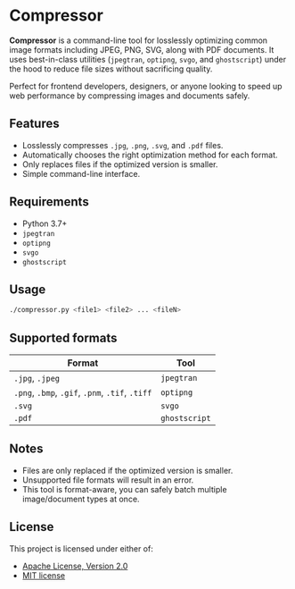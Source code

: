 # Compressor

**Compressor** is a command-line tool for losslessly optimizing common image formats including JPEG,
PNG, SVG, along with PDF documents. It uses best-in-class utilities (`jpegtran`, `optipng`, `svgo`,
and `ghostscript`) under the hood to reduce file sizes without sacrificing quality.

Perfect for frontend developers, designers, or anyone looking to speed up web performance by
compressing images and documents safely.

## Features

- Losslessly compresses `.jpg`, `.png`, `.svg`, and `.pdf` files.
- Automatically chooses the right optimization method for each format.
- Only replaces files if the optimized version is smaller.
- Simple command-line interface.

## Requirements

- Python 3.7+
- `jpegtran`
- `optipng`
- `svgo`
- `ghostscript`

## Usage

```bash
./compressor.py <file1> <file2> ... <fileN>
```

## Supported formats

| Format                                          | Tool          |
|-------------------------------------------------|---------------|
| `.jpg`, `.jpeg`                                 | `jpegtran`    |
| `.png`, `.bmp`, `.gif`, `.pnm`, `.tif`, `.tiff` | `optipng`     |
| `.svg`                                          | `svgo`        |
| `.pdf`                                          | `ghostscript` |

## Notes

- Files are only replaced if the optimized version is smaller.
- Unsupported file formats will result in an error.
- This tool is format-aware, you can safely batch multiple image/document types at once.

## License

This project is licensed under either of:

* [Apache License, Version 2.0](LICENSE-APACHE)
* [MIT license](LICENSE-MIT)
